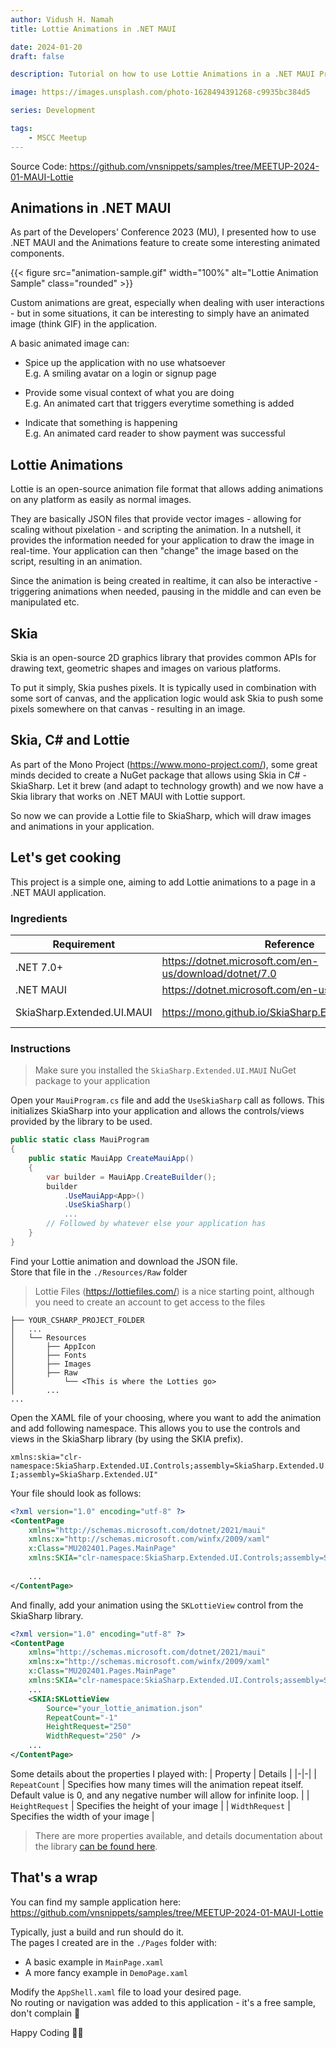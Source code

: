 ```yaml
---
author: Vidush H. Namah
title: Lottie Animations in .NET MAUI

date: 2024-01-20
draft: false

description: Tutorial on how to use Lottie Animations in a .NET MAUI Project (Topic of MSCC Meetup 2024/01)

image: https://images.unsplash.com/photo-1628494391268-c9935bc384d5

series: Development

tags:
    - MSCC Meetup
---
```

Source Code: https://github.com/vnsnippets/samples/tree/MEETUP-2024-01-MAUI-Lottie

## Animations in .NET MAUI
As part of the Developers' Conference 2023 (MU), I presented how to use .NET MAUI and the Animations feature to create some interesting animated components.

{{< figure src="animation-sample.gif" width="100%" alt="Lottie Animation Sample" class="rounded" >}}

Custom animations are great, especially when dealing with user interactions - but in some situations, it can be interesting to simply have an animated image (think GIF) in the application.

A basic animated image can:
- Spice up the application with no use whatsoever   
  E.g. A smiling avatar on a login or signup page

- Provide some visual context of what you are doing   
  E.g. An animated cart that triggers everytime something is added

- Indicate that something is happening   
  E.g. An animated card reader to show payment was successful

## Lottie Animations
Lottie is an open-source animation file format that allows adding animations on any platform as easily as normal images.   

They are basically JSON files that provide vector images - allowing for scaling without pixelation - and scripting the animation. In a nutshell, it provides the information needed for your application to draw the image in real-time. Your application can then "change" the image based on the script, resulting in an animation.

Since the animation is being created in realtime, it can also be interactive - triggering animations when needed, pausing in the middle and can even be manipulated etc.

## Skia 
Skia is an open-source 2D graphics library that provides common APIs for drawing text, geometric shapes and images on various platforms.

To put it simply, Skia pushes pixels. It is typically used in combination with some sort of canvas, and the application logic would ask Skia to push some pixels somewhere on that canvas - resulting in an image.

## Skia, C# and Lottie
As part of the Mono Project (https://www.mono-project.com/), some great minds decided to create a NuGet package that allows using Skia in C# - SkiaSharp. Let it brew (and adapt to technology growth) and we now have a Skia library that works on .NET MAUI with Lottie support.

So now we can provide a Lottie file to SkiaSharp, which will draw images and animations in your application.

## Let's get cooking
This project is a simple one, aiming to add Lottie animations to a page in a .NET MAUI application.

### Ingredients
| Requirement | Reference | Version |
|-|-|-|
|.NET 7.0+ | https://dotnet.microsoft.com/en-us/download/dotnet/7.0 | 7.0.100 |
|.NET MAUI | https://dotnet.microsoft.com/en-us/apps/maui | - |
| SkiaSharp.Extended.UI.MAUI | https://mono.github.io/SkiaSharp.Extended/index.html | 2.0.0-preview.86 |

### Instructions
> Make sure you installed the `SkiaSharp.Extended.UI.MAUI` NuGet package to your application

Open your `MauiProgram.cs` file and add the `UseSkiaSharp` call as follows. This initializes SkiaSharp into your application and allows the controls/views provided by the library to be used.

```cs
public static class MauiProgram
{
	public static MauiApp CreateMauiApp()
	{
		var builder = MauiApp.CreateBuilder();
		builder
			.UseMauiApp<App>()
			.UseSkiaSharp()
            ...
        // Followed by whatever else your application has
    }
}
```

Find your Lottie animation and download the JSON file.   
Store that file in the `./Resources/Raw` folder
> Lottie Files (https://lottiefiles.com/) is a nice starting point, although you need to create an account to get access to the files
```
├── YOUR_CSHARP_PROJECT_FOLDER
│   ...
│   └── Resources
│       ├── AppIcon
│       ├── Fonts
│       ├── Images
│       ├── Raw
│           └── <This is where the Lotties go>
│       ...
...
```

Open the XAML file of your choosing, where you want to add the animation and add following namespace. This allows you to use the controls and views in the SkiaSharp library (by using the SKIA prefix).

`xmlns:skia="clr-namespace:SkiaSharp.Extended.UI.Controls;assembly=SkiaSharp.Extended.UI;assembly=SkiaSharp.Extended.UI"`

Your file should look as follows:
```xml
<?xml version="1.0" encoding="utf-8" ?>
<ContentPage 
    xmlns="http://schemas.microsoft.com/dotnet/2021/maui"
    xmlns:x="http://schemas.microsoft.com/winfx/2009/xaml"
    x:Class="MU202401.Pages.MainPage"
    xmlns:SKIA="clr-namespace:SkiaSharp.Extended.UI.Controls;assembly=SkiaSharp.Extended.UI;assembly=SkiaSharp.Extended.UI">
    
    ...
</ContentPage>
```

And finally, add your animation using the `SKLottieView` control from the SkiaSharp library.
```xml
<?xml version="1.0" encoding="utf-8" ?>
<ContentPage 
    xmlns="http://schemas.microsoft.com/dotnet/2021/maui"
    xmlns:x="http://schemas.microsoft.com/winfx/2009/xaml"
    x:Class="MU202401.Pages.MainPage"
    xmlns:SKIA="clr-namespace:SkiaSharp.Extended.UI.Controls;assembly=SkiaSharp.Extended.UI;assembly=SkiaSharp.Extended.UI">
    ...
    <SKIA:SKLottieView
        Source="your_lottie_animation.json"
        RepeatCount="-1"
        HeightRequest="250"
        WidthRequest="250" />
    ...
</ContentPage>
```

Some details about the properties I played with:
| Property | Details |
|-|-|
| `RepeatCount` | Specifies how many times will the animation repeat itself. Default value is 0, and any negative number will allow for infinite loop. |
| `HeightRequest` | Specifies the height of your image |
| `WidthRequest` | Specifies the width of your image |

> There are more properties available, and details documentation about the library [can be found here](https://mono.github.io/SkiaSharp.Extended/index.html).

## That's a wrap
You can find my sample application here: https://github.com/vnsnippets/samples/tree/MEETUP-2024-01-MAUI-Lottie

Typically, just a build and run should do it.    
The pages I created are in the `./Pages` folder with:
- A basic example in `MainPage.xaml`
- A more fancy example in `DemoPage.xaml`

Modify the `AppShell.xaml` file to load your desired page.    
No routing or navigation was added to this application - it's a free sample, don't complain 🤬

Happy Coding 👨‍💻